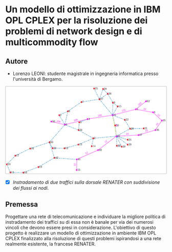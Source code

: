 # Un modello di ottimizzazione in IBM OPL CPLEX  per la risoluzione dei problemi di network design e di multicommodity flow #

## Autore ##
- Lorenzo LEONI: studente magistrale in ingegneria informatica presso l'università di Bergamo.

![Image 1](perREADME/Copertina.png)
- [x] *Instradamento di due traffici sulla dorsale RENATER con suddivisione dei flussi ai nodi*.

## Premessa ##
Progettare una rete di telecomunicazione e individuare la migliore politica di instradamento dei traffici su di essa non è banale per via dei numerosi vincoli che devono essere presi in considerazione. L'obiettivo di questo progetto è realizzare un modello di ottimizzazione in ambiente IBM OPL CPLEX finalizzato alla risoluzione di questi problemi ispirandosi a una rete realmente esistente, la francese RENATER.
